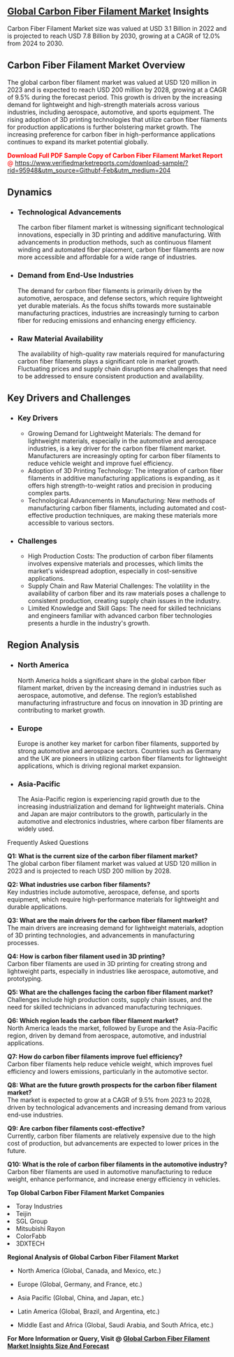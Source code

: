 <h2><a href="https://www.verifiedmarketreports.com/download-sample/?rid=95948&amp;utm_source=Githubf&amp;utm_medium=204" target="_blank">Global Carbon Fiber Filament Market</a> Insights</h2><p>Carbon Fiber Filament Market size was valued at USD 3.1 Billion in 2022 and is projected to reach USD 7.8 Billion by 2030, growing at a CAGR of 12.0% from 2024 to 2030.</p><p><h2>Carbon Fiber Filament Market Overview</h2> <p>The global carbon fiber filament market was valued at USD 120 million in 2023 and is expected to reach USD 200 million by 2028, growing at a CAGR of 9.5% during the forecast period. This growth is driven by the increasing demand for lightweight and high-strength materials across various industries, including aerospace, automotive, and sports equipment. The rising adoption of 3D printing technologies that utilize carbon fiber filaments for production applications is further bolstering market growth. The increasing preference for carbon fiber in high-performance applications continues to expand its market potential globally.</p> <p><p><span class=""><span style="color: #ff0000;"><strong>Download Full PDF Sample Copy of Carbon Fiber Filament Market Report</strong> @ </span><a href="https://www.verifiedmarketreports.com/download-sample/?rid=95948&amp;utm_source=Githubf-Feb&amp;utm_medium=204" target="_blank">https://www.verifiedmarketreports.com/download-sample/?rid=95948&amp;utm_source=Githubf-Feb&amp;utm_medium=204</a></span></p></p> <h2>Dynamics</h2> <ul> <li><h3>Technological Advancements</h3> The carbon fiber filament market is witnessing significant technological innovations, especially in 3D printing and additive manufacturing. With advancements in production methods, such as continuous filament winding and automated fiber placement, carbon fiber filaments are now more accessible and affordable for a wide range of industries.</li> <li><h3>Demand from End-Use Industries</h3> The demand for carbon fiber filaments is primarily driven by the automotive, aerospace, and defense sectors, which require lightweight yet durable materials. As the focus shifts towards more sustainable manufacturing practices, industries are increasingly turning to carbon fiber for reducing emissions and enhancing energy efficiency.</li> <li><h3>Raw Material Availability</h3> The availability of high-quality raw materials required for manufacturing carbon fiber filaments plays a significant role in market growth. Fluctuating prices and supply chain disruptions are challenges that need to be addressed to ensure consistent production and availability.</li> </ul> <h2>Key Drivers and Challenges</h2> <ul> <li><h3>Key Drivers</h3> <ul> <li>Growing Demand for Lightweight Materials: The demand for lightweight materials, especially in the automotive and aerospace industries, is a key driver for the carbon fiber filament market. Manufacturers are increasingly opting for carbon fiber filaments to reduce vehicle weight and improve fuel efficiency.</li> <li>Adoption of 3D Printing Technology: The integration of carbon fiber filaments in additive manufacturing applications is expanding, as it offers high strength-to-weight ratios and precision in producing complex parts.</li> <li>Technological Advancements in Manufacturing: New methods of manufacturing carbon fiber filaments, including automated and cost-effective production techniques, are making these materials more accessible to various sectors.</li> </ul> </li> <li><h3>Challenges</h3> <ul> <li>High Production Costs: The production of carbon fiber filaments involves expensive materials and processes, which limits the market's widespread adoption, especially in cost-sensitive applications.</li> <li>Supply Chain and Raw Material Challenges: The volatility in the availability of carbon fiber and its raw materials poses a challenge to consistent production, creating supply chain issues in the industry.</li> <li>Limited Knowledge and Skill Gaps: The need for skilled technicians and engineers familiar with advanced carbon fiber technologies presents a hurdle in the industry's growth.</li> </ul> </li> </ul> <h2>Region Analysis</h2> <ul> <li><h3>North America</h3> North America holds a significant share in the global carbon fiber filament market, driven by the increasing demand in industries such as aerospace, automotive, and defense. The region’s established manufacturing infrastructure and focus on innovation in 3D printing are contributing to market growth.</li> <li><h3>Europe</h3> Europe is another key market for carbon fiber filaments, supported by strong automotive and aerospace sectors. Countries such as Germany and the UK are pioneers in utilizing carbon fiber filaments for lightweight applications, which is driving regional market expansion.</li> <li><h3>Asia-Pacific</h3> The Asia-Pacific region is experiencing rapid growth due to the increasing industrialization and demand for lightweight materials. China and Japan are major contributors to the growth, particularly in the automotive and electronics industries, where carbon fiber filaments are widely used.</li> </ul> <p>Frequently Asked Questions</p> <p><strong>Q1: What is the current size of the carbon fiber filament market?</strong><br> The global carbon fiber filament market was valued at USD 120 million in 2023 and is projected to reach USD 200 million by 2028.</p> <p><strong>Q2: What industries use carbon fiber filaments?</strong><br> Key industries include automotive, aerospace, defense, and sports equipment, which require high-performance materials for lightweight and durable applications.</p> <p><strong>Q3: What are the main drivers for the carbon fiber filament market?</strong><br> The main drivers are increasing demand for lightweight materials, adoption of 3D printing technologies, and advancements in manufacturing processes.</p> <p><strong>Q4: How is carbon fiber filament used in 3D printing?</strong><br> Carbon fiber filaments are used in 3D printing for creating strong and lightweight parts, especially in industries like aerospace, automotive, and prototyping.</p> <p><strong>Q5: What are the challenges facing the carbon fiber filament market?</strong><br> Challenges include high production costs, supply chain issues, and the need for skilled technicians in advanced manufacturing techniques.</p> <p><strong>Q6: Which region leads the carbon fiber filament market?</strong><br> North America leads the market, followed by Europe and the Asia-Pacific region, driven by demand from aerospace, automotive, and industrial applications.</p> <p><strong>Q7: How do carbon fiber filaments improve fuel efficiency?</strong><br> Carbon fiber filaments help reduce vehicle weight, which improves fuel efficiency and lowers emissions, particularly in the automotive sector.</p> <p><strong>Q8: What are the future growth prospects for the carbon fiber filament market?</strong><br> The market is expected to grow at a CAGR of 9.5% from 2023 to 2028, driven by technological advancements and increasing demand from various end-use industries.</p> <p><strong>Q9: Are carbon fiber filaments cost-effective?</strong><br> Currently, carbon fiber filaments are relatively expensive due to the high cost of production, but advancements are expected to lower prices in the future.</p> <p><strong>Q10: What is the role of carbon fiber filaments in the automotive industry?</strong><br> Carbon fiber filaments are used in automotive manufacturing to reduce weight, enhance performance, and increase energy efficiency in vehicles.</p> </p><p><strong>Top Global Carbon Fiber Filament Market Companies</strong></p><div data-test-id=""><p><li>Toray Industries</li><li> Teijin</li><li> SGL Group</li><li> Mitsubishi Rayon</li><li> ColorFabb</li><li> 3DXTECH</li></p><div><strong>Regional Analysis of&nbsp;Global Carbon Fiber Filament Market</strong></div><ul><li dir="ltr"><p dir="ltr">North America&nbsp;(Global, Canada, and Mexico, etc.)</p></li><li dir="ltr"><p dir="ltr">Europe (Global, Germany, and France, etc.)</p></li><li dir="ltr"><p dir="ltr">Asia Pacific&nbsp;(Global, China, and Japan, etc.)</p></li><li dir="ltr"><p dir="ltr">Latin America&nbsp;(Global, Brazil, and Argentina, etc.)</p></li><li dir="ltr">Middle East and Africa&nbsp;(Global, Saudi Arabia, and South Africa, etc.)</li></ul><p><strong>For More Information or Query, Visit @&nbsp;</strong><strong><a href="https://www.verifiedmarketreports.com/product/global-carbon-fiber-filament-market-growth-2019-2024/?utm_source=Githubf&amp;utm_medium=204" target="_blank">Global Carbon Fiber Filament Market Insights Size And Forecast</a></strong></p></div>
